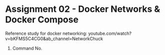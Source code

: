 
# Assignment 02 - Docker Networks & Docker Compose

Reference study for docker networking: youtube.com/watch?v=bKFMS5C4CG0&ab_channel=NetworkChuck

1) Command No. 